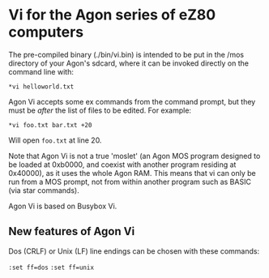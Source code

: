 # Vi for the Agon series of eZ80 computers

The pre-compiled binary (./bin/vi.bin) is intended to be put in the /mos directory
of your Agon's sdcard, where it can be invoked directly on the command line with:

`*vi helloworld.txt`

Agon Vi accepts some ex commands from the command prompt, but they must be *after*
the list of files to be edited. For example:

`*vi foo.txt bar.txt +20`

Will open `foo.txt` at line 20.

Note that Agon Vi is not a true 'moslet' (an Agon MOS program designed to be loaded at
0xb0000, and coexist with another program residing at 0x40000), as it uses the whole
Agon RAM. This means that vi can only be run from a MOS prompt, not from within
another program such as BASIC (via star commands).

Agon Vi is based on Busybox Vi.

## New features of Agon Vi

Dos (CRLF) or Unix (LF) line endings can be chosen with these commands:

`:set ff=dos`
`:set ff=unix`
